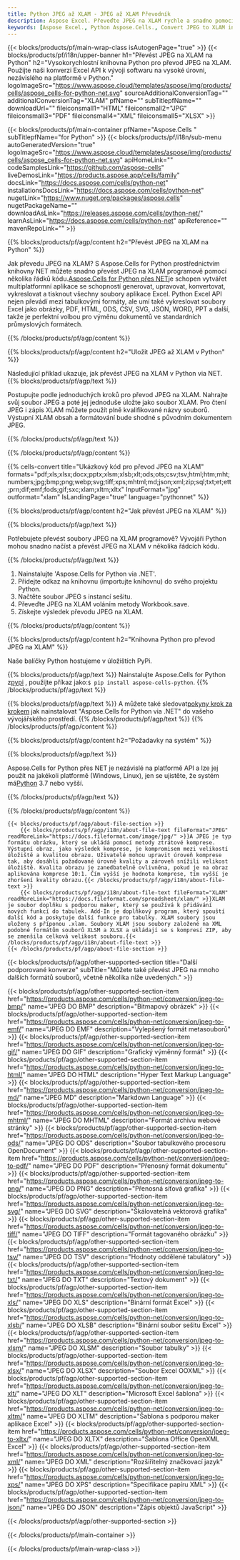 ```yaml
---
title: Python JPEG až XLAM - JPEG až XLAM Převodník
description: Aspose Excel. Převeďte JPEG na XLAM rychle a snadno pomocí Aspose.Cells. Python JPEG na XLAM. Python Ušetřete JPEG na 197 3481761 jako 197 348161 Python 481 pomocí Python.
keywords: [Aspose Excel., Python Aspose.Cells., Convert JPEG to XLAM in Python., Save JPEG to XLAM using Python., Python JPEG to XLAM saveformat., JPEG to XLAM Converter., Python Save JPEG as XLAM]
---
```

{{< blocks/products/pf/main-wrap-class isAutogenPage="true" >}}
{{< blocks/products/pf/i18n/upper-banner h1="Převést JPEG na XLAM na Python" h2="Vysokorychlostní knihovna Python pro převod JPEG na XLAM. Použijte naši konverzi Excel API k vývoji softwaru na vysoké úrovni, nezávislého na platformě v Python." logoImageSrc="https://www.aspose.cloud/templates/aspose/img/products/cells/aspose_cells-for-python-net.svg" sourceAdditionalConversionTag="" additionalConversionTag="XLAM" pfName="" subTitlepfName="" downloadUrl="" fileiconsmall1="HTML" fileiconsmall2="JPG" fileiconsmall3="PDF" fileiconsmall4="XML" fileiconsmall5="XLSX" >}}

{{< blocks/products/pf/main-container pfName="Aspose.Cells " subTitlepfName="for Python" >}}
{{< blocks/products/pf/i18n/sub-menu autoGeneratedVersion="true" logoImageSrc="https://www.aspose.cloud/templates/aspose/img/products/cells/aspose_cells-for-python-net.svg" apiHomeLink="" codeSamplesLink="https://github.com/aspose-cells" liveDemosLink="https://products.aspose.app/cells/family" docsLink="https://docs.aspose.com/cells/python-net" installationsDocsLink="https://docs.aspose.com/cells/python-net" nugetLink="https://www.nuget.org/packages/aspose.cells" nugetPackageName="" downloadAsLink="https://releases.aspose.com/cells/python-net/" learnAsLink="https://docs.aspose.com/cells/python-net" apiReference="" mavenRepoLink="" >}}


{{% blocks/products/pf/agp/content h2="Převést JPEG na XLAM na Python" %}}

 Jak převedu JPEG na XLAM? S Aspose.Cells for Python prostřednictvím knihovny NET můžete snadno převést JPEG na XLAM programově pomocí několika řádků kódu.[Aspose.Cells for Python přes NET](https://pypi.org/project/aspose-cells-python/)je schopen vytvářet multiplatformní aplikace se schopností generovat, upravovat, konvertovat, vykreslovat a tisknout všechny soubory aplikace Excel. Python Excel API nejen převádí mezi tabulkovými formáty, ale umí také vykreslovat soubory Excel jako obrázky, PDF, HTML, ODS, CSV, SVG, JSON, WORD, PPT a další, takže je perfektní volbou pro výměnu dokumentů ve standardních průmyslových formátech.

{{% /blocks/products/pf/agp/content %}}


{{% blocks/products/pf/agp/content h2="Uložit JPEG až XLAM v Python" %}}

Následující příklad ukazuje, jak převést JPEG na XLAM v Python via NET.
{{% blocks/products/pf/agp/text %}}

Postupujte podle jednoduchých kroků pro převod JPEG na XLAM. Nahrajte svůj soubor JPEG a poté jej jednoduše uložte jako soubor XLAM. Pro čtení JPEG i zápis XLAM můžete použít plně kvalifikované názvy souborů. Výstupní XLAM obsah a formátování bude shodné s původním dokumentem JPEG.

{{% /blocks/products/pf/agp/text %}}

{{% /blocks/products/pf/agp/content %}}

{{% cells-convert title="Ukázkový kód pro převod JPEG na XLAM" formats="pdf;xls;xlsx;docx;pptx;xlsm;xlsb;xlt;ods;ots;csv;tsv;html;htm;mht;numbers;jpg;bmp;png;webp;svg;tiff;xps;mhtml;md;json;xml;zip;sql;txt;et;ett;prn;dif;emf;fods;gif;sxc;xlam;xltm;xltx" InputFormat="jpg" outformat="xlam" IsLandingPage="true" language="pythonnet" %}}

{{% blocks/products/pf/agp/content h2="Jak převést JPEG na XLAM" %}}

{{% blocks/products/pf/agp/text %}}

Potřebujete převést soubory JPEG na XLAM programově? Vývojáři Python mohou snadno načíst a převést JPEG na XLAM v několika řádcích kódu.

{{% /blocks/products/pf/agp/text %}}

1.  Nainstalujte 'Aspose.Cells for Python via .NET'.
1.  Přidejte odkaz na knihovnu (importujte knihovnu) do svého projektu Python.
1.  Načtěte soubor JPEG s instancí sešitu.
1.  Převeďte JPEG na XLAM voláním metody Workbook.save.
1.  Získejte výsledek převodu JPEG na XLAM.

{{% /blocks/products/pf/agp/content %}}


{{% blocks/products/pf/agp/content h2="Knihovna Python pro převod JPEG na XLAM" %}}

Naše balíčky Python hostujeme v úložištích PyPi.

{{% blocks/products/pf/agp/text %}}
 Nainstalujte Aspose.Cells for Python z<a href="https://pypi.org/project/aspose-cells-python/">pypi</a> , použijte příkaz jako:<code>$ pip install aspose-cells-python</code>.
{{% /blocks/products/pf/agp/text %}}

{{% blocks/products/pf/agp/text %}}
 A můžete také sledovat[pokyny krok za krokem](https://docs.aspose.com/cells/python-net/getting-started/) jak nainstalovat "Aspose.Cells for Python via .NET" do vašeho vývojářského prostředí.
{{% /blocks/products/pf/agp/text %}}
{{% /blocks/products/pf/agp/content %}}

{{% blocks/products/pf/agp/content h2="Požadavky na systém" %}}

{{% blocks/products/pf/agp/text %}}

 Aspose.Cells for Python přes NET je nezávislé na platformě API a lze jej použít na jakékoli platformě (Windows, Linux), jen se ujistěte, že systém má[Python](https://www.python.org/downloads/) 3.7 nebo vyšší.
 
{{% /blocks/products/pf/agp/text %}}

{{% /blocks/products/pf/agp/content %}}

<!-- aboutfile Starts -->
    {{< blocks/products/pf/agp/about-file-section >}}
        {{< blocks/products/pf/agp/i18n/about-file-text fileFormat="JPEG" readMoreLink="https://docs.fileformat.com/image/jpg/" >}}A JPEG je typ formátu obrázku, který se ukládá pomocí metody ztrátové komprese. Výstupní obraz, jako výsledek komprese, je kompromisem mezi velikostí úložiště a kvalitou obrazu. Uživatelé mohou upravit úroveň komprese tak, aby dosáhli požadované úrovně kvality a zároveň snížili velikost úložiště. Kvalita obrazu je zanedbatelně ovlivněna, pokud je na obraz aplikována komprese 10:1. Čím vyšší je hodnota komprese, tím vyšší je zhoršení kvality obrazu.{{< /blocks/products/pf/agp/i18n/about-file-text >}}
        {{< blocks/products/pf/agp/i18n/about-file-text fileFormat="XLAM" readMoreLink="https://docs.fileformat.com/spreadsheet/xlam/" >}}XLAM je soubor doplňku s podporou maker, který se používá k přidávání nových funkcí do tabulek. Add-In je doplňkový program, který spouští další kód a poskytuje další funkce pro tabulky. XLAM soubory jsou uloženy s příponou .xlam. Soubory XLAM jsou soubory založené na XML podobné formátům souborů XLSM a XLSX a ukládají se s kompresí ZIP, aby se zmenšila celková velikost souboru.{{< /blocks/products/pf/agp/i18n/about-file-text >}}
    {{< /blocks/products/pf/agp/about-file-section >}}
<!-- aboutfile Ends -->

{{< blocks/products/pf/agp/other-supported-section title="Další podporované konverze" subTitle="Můžete také převést JPEG na mnoho dalších formátů souborů, včetně několika níže uvedených." >}}

{{< blocks/products/pf/agp/other-supported-section-item href="https://products.aspose.com/cells/python-net/conversion/jpeg-to-bmp/" name="JPEG DO BMP" description="Bitmapový obrázek" >}}
{{< blocks/products/pf/agp/other-supported-section-item href="https://products.aspose.com/cells/python-net/conversion/jpeg-to-emf/" name="JPEG DO EMF" description="Vylepšený formát metasouborů" >}}
{{< blocks/products/pf/agp/other-supported-section-item href="https://products.aspose.com/cells/python-net/conversion/jpeg-to-gif/" name="JPEG DO GIF" description="Grafický výměnný formát" >}}
{{< blocks/products/pf/agp/other-supported-section-item href="https://products.aspose.com/cells/python-net/conversion/jpeg-to-html/" name="JPEG DO HTML" description="Hyper Text Markup Language" >}}
{{< blocks/products/pf/agp/other-supported-section-item href="https://products.aspose.com/cells/python-net/conversion/jpeg-to-md/" name="JPEG MD" description="Markdown Language" >}}
{{< blocks/products/pf/agp/other-supported-section-item href="https://products.aspose.com/cells/python-net/conversion/jpeg-to-mhtml/" name="JPEG DO MHTML" description="Formát archivu webové stránky" >}}
{{< blocks/products/pf/agp/other-supported-section-item href="https://products.aspose.com/cells/python-net/conversion/jpeg-to-ods/" name="JPEG DO ODS" description="Soubor tabulkového procesoru OpenDocument" >}}
{{< blocks/products/pf/agp/other-supported-section-item href="https://products.aspose.com/cells/python-net/conversion/jpeg-to-pdf/" name="JPEG DO PDF" description="Přenosný formát dokumentu" >}}
{{< blocks/products/pf/agp/other-supported-section-item href="https://products.aspose.com/cells/python-net/conversion/jpeg-to-png/" name="JPEG DO PNG" description="Přenosná síťová grafika" >}}
{{< blocks/products/pf/agp/other-supported-section-item href="https://products.aspose.com/cells/python-net/conversion/jpeg-to-svg/" name="JPEG DO SVG" description="Škálovatelná vektorová grafika" >}}
{{< blocks/products/pf/agp/other-supported-section-item href="https://products.aspose.com/cells/python-net/conversion/jpeg-to-tiff/" name="JPEG DO TIFF" description="Formát tagovaného obrázku" >}}
{{< blocks/products/pf/agp/other-supported-section-item href="https://products.aspose.com/cells/python-net/conversion/jpeg-to-tsv/" name="JPEG DO TSV" description="Hodnoty oddělené tabulátory" >}}
{{< blocks/products/pf/agp/other-supported-section-item href="https://products.aspose.com/cells/python-net/conversion/jpeg-to-txt/" name="JPEG DO TXT" description="Textový dokument" >}}
{{< blocks/products/pf/agp/other-supported-section-item href="https://products.aspose.com/cells/python-net/conversion/jpeg-to-xls/" name="JPEG DO XLS" description="Binární formát Excel" >}}
{{< blocks/products/pf/agp/other-supported-section-item href="https://products.aspose.com/cells/python-net/conversion/jpeg-to-xlsb/" name="JPEG DO XLSB" description="Binární soubor sešitu Excel" >}}
{{< blocks/products/pf/agp/other-supported-section-item href="https://products.aspose.com/cells/python-net/conversion/jpeg-to-xlsm/" name="JPEG DO XLSM" description="Soubor tabulky" >}}
{{< blocks/products/pf/agp/other-supported-section-item href="https://products.aspose.com/cells/python-net/conversion/jpeg-to-xlsx/" name="JPEG DO XLSX" description="Soubor Excel OOXML" >}}
{{< blocks/products/pf/agp/other-supported-section-item href="https://products.aspose.com/cells/python-net/conversion/jpeg-to-xlt/" name="JPEG DO XLT" description="Microsoft Excel šablona" >}}
{{< blocks/products/pf/agp/other-supported-section-item href="https://products.aspose.com/cells/python-net/conversion/jpeg-to-xltm/" name="JPEG DO XLTM" description="Šablona s podporou maker aplikace Excel" >}}
{{< blocks/products/pf/agp/other-supported-section-item href="https://products.aspose.com/cells/python-net/conversion/jpeg-to-xltx/" name="JPEG DO XLTX" description="Šablona Office OpenXML Excel" >}}
{{< blocks/products/pf/agp/other-supported-section-item href="https://products.aspose.com/cells/python-net/conversion/jpeg-to-xml/" name="JPEG DO XML" description="Rozšiřitelný značkovací jazyk" >}}
{{< blocks/products/pf/agp/other-supported-section-item href="https://products.aspose.com/cells/python-net/conversion/jpeg-to-xps/" name="JPEG DO XPS" description="Specifikace papíru XML" >}}
{{< blocks/products/pf/agp/other-supported-section-item href="https://products.aspose.com/cells/python-net/conversion/jpeg-to-json/" name="JPEG DO JSON" description="Zápis objektů JavaScript" >}}

{{< /blocks/products/pf/agp/other-supported-section >}}

{{< /blocks/products/pf/main-container >}}
    
{{< /blocks/products/pf/main-wrap-class >}}
